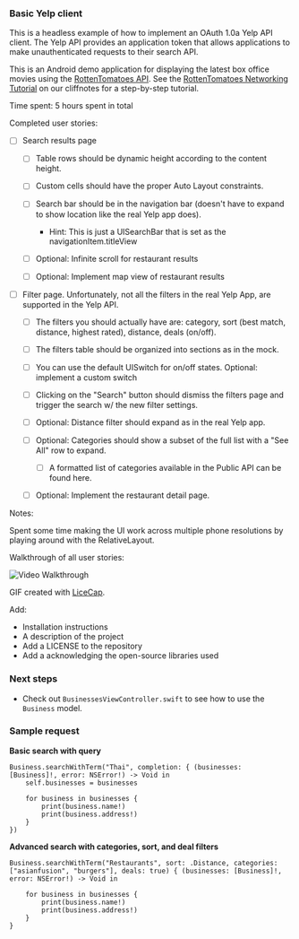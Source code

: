 ### Basic Yelp client

This is a headless example of how to implement an OAuth 1.0a Yelp API client. The Yelp API provides an application token that allows applications to make unauthenticated requests to their search API.

This is an Android demo application for displaying the latest box office movies using the [RottenTomatoes API](http://www.rottentomatoes.com/). See the [RottenTomatoes Networking Tutorial](http://guides.thecodepath.com/android/RottenTomatoes-Networking-Tutorial) on our cliffnotes for a step-by-step tutorial.

Time spent: 5 hours spent in total

Completed user stories:

* [ ] Search results page

  * [ ] Table rows should be dynamic height according to the content height.

  * [ ] Custom cells should have the proper Auto Layout constraints.

  * [ ] Search bar should be in the navigation bar (doesn't have to expand to show location like the real Yelp app does).

    * Hint: This is just a UISearchBar that is set as the navigationItem.titleView

  * [ ] Optional: Infinite scroll for restaurant results

  * [ ] Optional: Implement map view of restaurant results

* [ ] Filter page. Unfortunately, not all the filters in the real Yelp App, are supported in the Yelp API.

  * [ ] The filters you should actually have are: category, sort (best match, distance, highest rated), distance, deals (on/off).

  * [ ] The filters table should be organized into sections as in the mock.

  * [ ] You can use the default UISwitch for on/off states. Optional: implement a custom switch

  * [ ] Clicking on the "Search" button should dismiss the filters page and trigger the search w/ the new filter settings.

  * [ ] Optional: Distance filter should expand as in the real Yelp app.

  * [ ] Optional: Categories should show a subset of the full list with a "See All" row to expand.

    * [ ] A formatted list of categories available in the Public API can be found here.

  * [ ] Optional: Implement the restaurant detail page.

Notes:

Spent some time making the UI work across multiple phone resolutions by playing around with the RelativeLayout.

Walkthrough of all user stories:

![Video Walkthrough](anim_rotten_tomatoes.gif)

GIF created with [LiceCap](http://www.cockos.com/licecap/).

Add:
- Installation instructions
- A description of the project
- Add a LICENSE to the repository
- Add a acknowledging the open-source libraries used

### Next steps

- Check out `BusinessesViewController.swift` to see how to use the `Business` model.

### Sample request

**Basic search with query**

```
Business.searchWithTerm("Thai", completion: { (businesses: [Business]!, error: NSError!) -> Void in
    self.businesses = businesses

    for business in businesses {
        print(business.name!)
        print(business.address!)
    }
})
```

**Advanced search with categories, sort, and deal filters**

```
Business.searchWithTerm("Restaurants", sort: .Distance, categories: ["asianfusion", "burgers"], deals: true) { (businesses: [Business]!, error: NSError!) -> Void in

    for business in businesses {
        print(business.name!)
        print(business.address!)
    }
}
```
